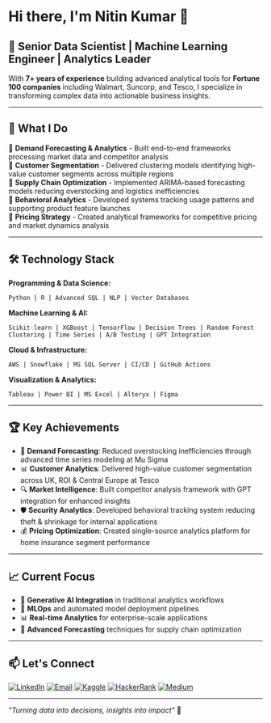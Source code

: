 # Hi there, I'm Nitin Kumar 👋

## 🚀 Senior Data Scientist | Machine Learning Engineer | Analytics Leader

With **7+ years of experience** building advanced analytical tools for **Fortune 100 companies** including Walmart, Suncorp, and Tesco, I specialize in transforming complex data into actionable business insights.

---

## 💼 What I Do

🔹 **Demand Forecasting & Analytics** - Built end-to-end frameworks processing market data and competitor analysis  
🔹 **Customer Segmentation** - Delivered clustering models identifying high-value customer segments across multiple regions  
🔹 **Supply Chain Optimization** - Implemented ARIMA-based forecasting models reducing overstocking and logistics inefficiencies  
🔹 **Behavioral Analytics** - Developed systems tracking usage patterns and supporting product feature launches  
🔹 **Pricing Strategy** - Created analytical frameworks for competitive pricing and market dynamics analysis  

---

## 🛠️ Technology Stack

**Programming & Data Science:**
```
Python | R | Advanced SQL | NLP | Vector Databases
```

**Machine Learning & AI:**
```
Scikit-learn | XGBoost | TensorFlow | Decision Trees | Random Forest
Clustering | Time Series | A/B Testing | GPT Integration
```

**Cloud & Infrastructure:**
```
AWS | Snowflake | MS SQL Server | CI/CD | GitHub Actions
```

**Visualization & Analytics:**
```
Tableau | Power BI | MS Excel | Alteryx | Figma
```

---

## 🏆 Key Achievements

- 🎯 **Demand Forecasting**: Reduced overstocking inefficiencies through advanced time series modeling at Mu Sigma
- 📊 **Customer Analytics**: Delivered high-value customer segmentation across UK, ROI & Central Europe at Tesco
- 🔍 **Market Intelligence**: Built competitor analysis framework with GPT integration for enhanced insights
- 🛡️ **Security Analytics**: Developed behavioral tracking system reducing theft & shrinkage for internal applications
- 💰 **Pricing Optimization**: Created single-source analytics platform for home insurance segment performance

---

## 📈 Current Focus

- 🤖 **Generative AI Integration** in traditional analytics workflows
- 🔄 **MLOps** and automated model deployment pipelines  
- 📊 **Real-time Analytics** for enterprise-scale applications
- 🎯 **Advanced Forecasting** techniques for supply chain optimization

---

## 📫 Let's Connect

[![LinkedIn](https://img.shields.io/badge/LinkedIn-0077B5?style=for-the-badge&logo=linkedin&logoColor=white)](https://www.linkedin.com/in/nitinkumarnitin)
[![Email](https://img.shields.io/badge/Email-D14836?style=for-the-badge&logo=gmail&logoColor=white)](mailto:nitin710kumar@gmail.com)
[![Kaggle](https://img.shields.io/badge/Kaggle-20BEFF?style=for-the-badge&logo=kaggle&logoColor=white)](https://kaggle.com/ninitinkumar)
[![HackerRank](https://img.shields.io/badge/HackerRank-2EC866?style=for-the-badge&logo=hackerrank&logoColor=white)](https://www.hackerrank.com/nitindexkumar)
[![Medium](https://img.shields.io/badge/Medium-12100E?style=for-the-badge&logo=medium&logoColor=white)](https://medium.com/@nitin710kumar)

---


*"Turning data into decisions, insights into impact"* 🎯
